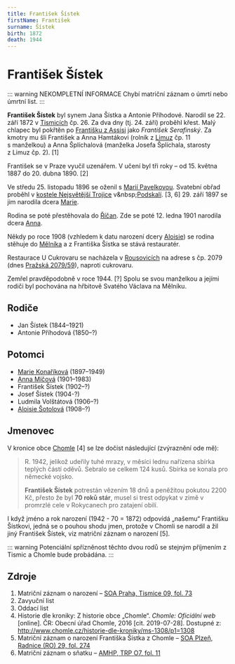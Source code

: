 ```yaml
---
title: František Šístek
firstName: František
surname: Šístek
birth: 1872
death: 1944
---
```

# František Šístek

::: warning NEKOMPLETNÍ INFORMACE
Chybí matriční záznam o úmrtí nebo úmrtní list.
:::

**František Šístek** byl synem Jana Šístka a Antonie Příhodové. Narodil se 22. září 1872 v [Tismicích](https://cs.wikipedia.org/wiki/Tismice) čp. 26. Za dva dny (tj. 24. září) proběhl křest. Malý chlapec byl pokřtěn po [Františku z Assisi](https://cs.wikipedia.org/wiki/Franti%C5%A1ek_z_Assisi) jako *František Serafinský*. Za kmotry mu šli František a Anna Hamtákovi (rolník z [Limuz](https://cs.wikipedia.org/wiki/Limuzy) čp. 11 s&nbsp;manželkou) a Anna Šplíchalová (manželka Josefa Šplíchala, starosty z&nbsp;Limuz čp. 2). [1]

František se v Praze vyučil uzenářem. V učení byl tři roky – od 15. května 1887 do 20. dubna 1890. [2]

<Photo src="SCAN0015.jpg" alt="František Šístek (nedatováno, Praha)" size="md" />

Ve středu 25. listopadu 1896 se oženil s&nbsp;[Marií Pavelkovou](pavelkova-marie-1872.md). Svatební obřad proběhl v [kostele Nejsvětější Trojice](https://cs.wikipedia.org/wiki/Kostel_Nejsv%C4%9Bt%C4%9Bj%C5%A1%C3%AD_Trojice_(Praha,_Trojick%C3%A1_ulice)) v&nbsp;[Podskalí](https://cs.wikipedia.org/wiki/Podskal%C3%AD_(Praha)). [3, 6] 29. září 1897 se jim narodila dcera [Marie](sistkova-marie-1897.md).

Rodina se poté přestěhovala do [Říčan](https://cs.wikipedia.org/wiki/%C5%98%C3%AD%C4%8Dany). Zde se poté 12. ledna 1901 narodila dcera [Anna](sistkova-anna-1901.md).

Někdy po roce 1908 (vzhledem k datu narození dcery [Aloisie](sistkova-aloisie-1908.md)) se rodina stěhuje do [Mělníka](https://cs.wikipedia.org/wiki/M%C4%9Bln%C3%ADk) a z&nbsp;Františka Šístka se stává restauratér.

<Photo src="sistek-frantisek.jpg" alt="František Šístek (nedatováno)" size="md" />

Restaurace U Cukrovaru se nacházela v [Rousovicích](https://cs.wikipedia.org/wiki/Rousovice) na adrese s čp. 2079 (dnes [Pražská 2079/59](https://goo.gl/maps/Tt1jALNJgpswHNSB6)), naproti cukrovaru.

<Photo src="img_0507.jpg" alt="Restaurace U Cukrovaru (1930)" />

<Photo src="sistek-frantisek-1939.jpg" alt="František Šístek (1939)" size="md" />

Zemřel pravděpodobně v roce 1944. [?] Spolu se svou manželkou a jejími rodiči byl pochována na hřbitově Svatého Václava na Mělníku.


## Rodiče

* Jan Šístek (1844–1921)
* Antonie Příhodová (1850–?)


## Potomci

* [Marie Konaříková](sistkova-marie-1897.md) (1897–1949)
* [Anna Míčová](sistkova-anna-1901.md) (1901–1983)
* František Šístek (1902–?)
* Josef Šístek (1904-?)
* Ludmila Volštátová (1906–?)
* [Aloisie Šotolová](sistkova-aloisie-1908.md) (1908–?)

## Jmenovec

V kronice obce [Chomle](https://cs.wikipedia.org/wiki/Chomle) [4] se lze dočíst následující (zvýraznění ode mě):

> R. 1942, jelikož udeřily tuhé mrazy, v měsíci lednu nařízena sbírka teplých částí oděvů. Sebralo se celkem 124 kusů. Sbírka se konala pro německé vojsko.
>
> **František Šístek** potrestán vězením 18 dnů a peněžitou pokutou 2200 Kč, přesto že byl **70 roků stár**, musel si trest odpykat v zimě v promrzlé cele v Rokycanech pro zatajení obilí.

I když jméno a rok narození (1942 - 70 = 1872) odpovídá „našemu“ Františku Šístkovi, jedná se o pouhou shodu jmen, protože v Chomli se narodil a žil jiný František Šístek, viz matriční záznam o narození [5].

::: warning
Potenciální spřízněnost těchto dvou rodů se stejným příjmením z Tismic a Chomle bude probádána.
:::

## Zdroje

1. Matriční záznam o narození – [SOA Praha, Tismice 09, fol. 73](http://ebadatelna.soapraha.cz/d/10393/74)
2. Zavyuční list
3. Oddací list
4. Historie dle kroniky: Z historie obce „Chomle“. *Chomle: Oficiální web* \[online]. ČR: Obecní úřad Chomle, 2016 \[cit. 2019-07-28]. Dostupné z: <http://www.chomle.cz/historie-dle-kroniky/ms-1308/p1=1308>
5. Matriční záznam o narození Františka Šístka z Chomle – [SOA Plzeň, Radnice (RO) 29, fol. 274](http://www.portafontium.eu/iipimage/30067815/radnice-ro-29_2770-n)
6. Matriční záznam o sňatku – [AMHP, TRP O7, fol. 11](http://katalog.ahmp.cz/pragapublica/permalink?xid=1F1A863F451F4D62890D7A0D83926838&scan=15#scan15)
